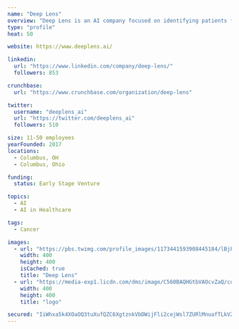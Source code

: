 ```yaml
---
name: "Deep Lens"
overview: "Deep Lens is an AI company focused on identifying patients for clinical trials using VIPER, an award winning, AI-driven, digital pathology cloud platform which  for over ten years has allowed pathology groups to collaborate on groundbreaking cancer research across dozens of cancer types."
type: "profile"
heat: 50

website: https://www.deeplens.ai/

linkedin:
  url: "https://www.linkedin.com/company/deep-lens/"
  followers: 853

crunchbase:
  url: "https://www.crunchbase.com/organization/deep-lens"

twitter:
  username: "deeplens_ai"
  url: "https://twitter.com/deeplens_ai"
  followers: 510

size: 11-50 employees
yearFounded: 2017
locations:
  - Columbus, OH
  - Columbus, Ohio

funding:
  status: Early Stage Venture

topics:
  - AI
  - AI in Healthcare

tags:
  - Cancer

images:
  - url: "https://pbs.twimg.com/profile_images/1173441593908445184/lBjF20N__400x400.jpg"
    width: 400
    height: 400
    isCached: true
    title: "Deep Lens"
  - url: "https://media-exp1.licdn.com/dms/image/C560BAQHGtbVAOcvZaQ/company-logo_200_200/0?e=1594857600&v=beta&t=b8v2Fneb0bMouSAv-SuBaRm-zVivHKqHZbOmORGfNks"
    width: 400
    height: 400
    title: "logo"

secured: "IiWhxa5k4XOaOQ3tuXufQZC6XgtznkVbDWijFli2cejWsl7ZURlMnuafTLkVZ7ZGxD4gb/1vnXmL0qpTNKrLCVW7QdB5Aru2k7/55pQQqEq57GWYvsI8IyeA953vlyutTluo40aAkguFJBdKoNaGGYtR3PHOV/0QM7rQkVBlfDjqdkyHFjY+dNStI0df+VKE3XaBlwdOd+p3paoX4uvpYiIP1kQFexnrsT6OK2Pd/X9FCwHnoqqPkBirMfG/4iop7V74szCaAEX5uleRHzQOPwKKdhM5Y8gnIB7ClGA0SbbCWrON1bLyFs2pRiIRXx38Cfqyq0FLFEMPvXtoz5GCq2oJ7h4j61Gii2OD+dNmpYvFrFUf0X6OaABKYsdlFL3ZO0oXgWySnUf1bhKowK2LJQ==;HoPR1rPqWrzwBEzsry+kTg=="
---
```


